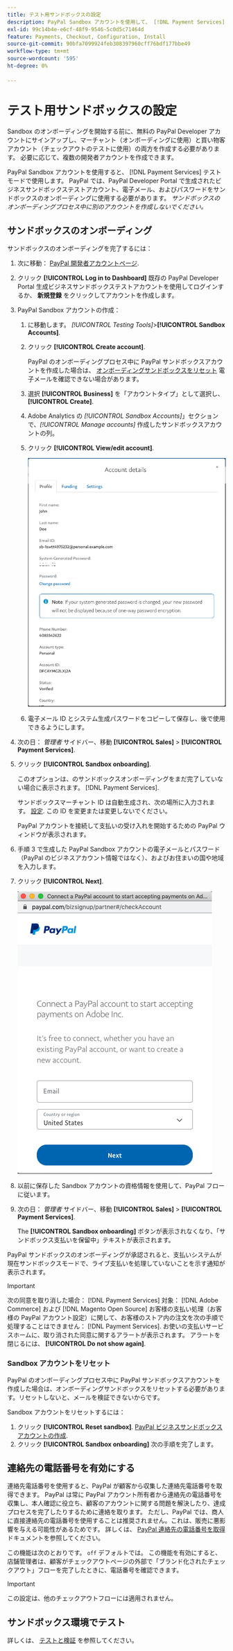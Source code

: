 ```yaml
---
title: テスト用サンドボックスの設定
description: PayPal Sandbox アカウントを使用して、 [!DNL Payment Services] テストモードで使用します。
exl-id: 99c14b4e-e6cf-48f9-9546-5c0d5c71464d
feature: Payments, Checkout, Configuration, Install
source-git-commit: 90bfa7099924feb308397960cff76bdf177bbe49
workflow-type: tm+mt
source-wordcount: '595'
ht-degree: 0%

---
```


# テスト用サンドボックスの設定

Sandbox のオンボーディングを開始する前に、無料の PayPal Developer アカウントにサインアップし、マーチャント（オンボーディングに使用）と買い物客アカウント（チェックアウトのテストに使用）の両方を作成する必要があります。 必要に応じて、複数の開発者アカウントを作成できます。

PayPal Sandbox アカウントを使用すると、 [!DNL Payment Services] テストモードで使用します。 PayPal では、PayPal Developer Portal で生成されたビジネスサンドボックステストアカウント、電子メール、およびパスワードをサンドボックスのオンボーディングに使用する必要があります。 *サンドボックスのオンボーディングプロセス中に別のアカウントを作成しないでください。*

## サンドボックスのオンボーディング

サンドボックスのオンボーディングを完了するには：

1. 次に移動： [PayPal 開発者アカウントページ](https://developer.paypal.com/developer/accounts/).
1. クリック **[!UICONTROL Log in to Dashboard]** 既存の PayPal Developer Portal 生成ビジネスサンドボックステストアカウントを使用してログインするか、 **新規登録** をクリックしてアカウントを作成します。
1. PayPal Sandbox アカウントの作成：
   1. に移動します。 _[!UICONTROL Testing Tools]_>**[!UICONTROL Sandbox Accounts]**.
   1. クリック **[!UICONTROL Create account]**.

      PayPal のオンボーディングプロセス中に PayPal サンドボックスアカウントを作成した場合は、 [オンボーディングサンドボックスをリセット](#reset-your-sandbox-account) 電子メールを確認できない場合があります。

   1. 選択 **[!UICONTROL Business]** を「アカウントタイプ」として選択し、 **[!UICONTROL Create]**.
   1. Adobe Analytics の _[!UICONTROL Sandbox Accounts]_」セクションで、_[!UICONTROL Manage accounts]_ 作成したサンドボックスアカウントの列。
   1. クリック **[!UICONTROL View/edit account]**.

      ![PayPal - Sandbox アカウントを表示/編集](assets/onboarding-viewedit-sandbox.png)

   1. 電子メール ID とシステム生成パスワードをコピーして保存し、後で使用できるようにします。

1. 次の日： _管理者_ サイドバー、移動 **[!UICONTROL Sales]** > **[!UICONTROL Payment Services]**.
1. クリック **[!UICONTROL Sandbox onboarding]**.

   このオプションは、のサンドボックスオンボーディングをまだ完了していない場合に表示されます。 [!DNL Payment Services].

   サンドボックスマーチャント ID は自動生成され、次の場所に入力されます。 [設定](settings.md). この ID を変更または変更しないでください。

   PayPal アカウントを接続して支払いの受け入れを開始するための PayPal ウィンドウが表示されます。

1. 手順 3 で生成した PayPal Sandbox アカウントの電子メールとパスワード（PayPal のビジネスアカウント情報ではなく）、およびお住まいの国や地域を入力します。
1. クリック **[!UICONTROL Next]**.

   ![PayPal — 支払いに PayPal アカウントを接続する](assets/paypal-connectacct.png)

1. 以前に保存した Sandbox アカウントの資格情報を使用して、PayPal フローに従います。
1. 次の日： _管理者_ サイドバー、移動 **[!UICONTROL Sales]** > **[!UICONTROL Payment Services]**.

   The **[!UICONTROL Sandbox onboarding]** ボタンが表示されなくなり、「サンドボックス支払いを保留中」テキストが表示されます。

PayPal サンドボックスのオンボーディングが承認されると、支払いシステムが現在サンドボックスモードで、ライブ支払いを処理していないことを示す通知が表示されます。

>[!IMPORTANT]
>
>次の同意を取り消した場合： [!DNL Payment Services] 対象： [!DNL Adobe Commerce] および [!DNL Magento Open Source] お客様の支払い処理（お客様の PayPal アカウント設定）に関して、お客様のストア内の注文を次の手順で処理することはできません： [!DNL Payment Services]. お使いの支払いサービスホームに、取り消された同意に関するアラートが表示されます。 アラートを閉じるには、 **[!UICONTROL Do not show again]**.

### Sandbox アカウントをリセット

PayPal のオンボーディングプロセス中に PayPal サンドボックスアカウントを作成した場合は、オンボーディングサンドボックスをリセットする必要があります。リセットしないと、メールを検証できないからです。

Sandbox アカウントをリセットするには：

1. クリック **[!UICONTROL Reset sandbox]**. [PayPal ビジネスサンドボックスアカウントの作成](https://developer.paypal.com/docs/api-basics/sandbox/accounts/#create-a-business-sandbox-account).
1. クリック **[!UICONTROL Sandbox onboarding]** 次の手順を完了します。

## 連絡先の電話番号を有効にする

連絡先電話番号を使用すると、PayPal が顧客から収集した連絡先電話番号を取得できます。 PayPal は常に PayPal アカウント所有者から連絡先の電話番号を収集し、本人確認に役立ち、顧客のアカウントに関する問題を解決したり、達成プロセスを完了したりするために連絡を取ります。 ただし、PayPal では、商人に直接連絡先の電話番号を使用することは推奨されません。これは、販売に悪影響を与える可能性があるためです。 詳しくは、 [PayPal 連絡先の電話番号を取得](https://developer.paypal.com/docs/admin/checkout-settings/#get-contact-telephone-numbers) ドキュメントを参照してください。

この機能は次のとおりです。 `off` デフォルトでは。 この機能を有効にすると、店舗管理者は、顧客がチェックアウトページの外部で「ブランド化されたチェックアウト」フローを完了したときに、電話番号を確認できます。

>[!IMPORTANT]
>
>この設定は、他のチェックアウトフローには適用されません。

## サンドボックス環境でテスト

詳しくは、 [テストと検証](test-validate.md) を参照してください。
